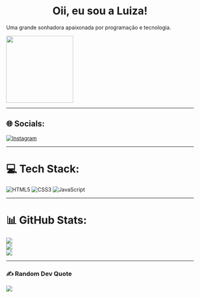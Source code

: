 <h1 align="center">Oii, eu sou a Luiza!</h1>
<p>Uma grande sonhadora apaixonada por programação e tecnologia.</p>
 <img height="180em" src="img src="img/luizadw.png"/>

<hr>

## 🌐 Socials:
[![Instagram](https://img.shields.io/badge/Instagram-%23E4405F.svg?logo=Instagram&logoColor=white)](https://instagram.com/lukaafff) 

<hr>

# 💻 Tech Stack:
![HTML5](https://img.shields.io/badge/html5-%23E34F26.svg?style=for-the-badge&logo=html5&logoColor=white) ![CSS3](https://img.shields.io/badge/css3-%231572B6.svg?style=for-the-badge&logo=css3&logoColor=white) ![JavaScript](https://img.shields.io/badge/javascript-%23323330.svg?style=for-the-badge&logo=javascript&logoColor=%23F7DF1E)

<hr>

# 📊 GitHub Stats:
![](https://github-readme-stats.vercel.app/api?username=lukaafff&theme=dark&hide_border=false&include_all_commits=true&count_private=false)<br/>
![](https://github-readme-streak-stats.herokuapp.com/?user=lukaafff&theme=dark&hide_border=false)<br/>
![](https://github-readme-stats.vercel.app/api/top-langs/?username=lukaafff&theme=dark&hide_border=false&include_all_commits=true&count_private=false&layout=compact)

<hr>

### ✍️ Random Dev Quote
![](https://quotes-github-readme.vercel.app/api?type=horizontal&theme=radical)

<!-- Proudly created with GPRM ( https://gprm.itsvg.in ) -->
